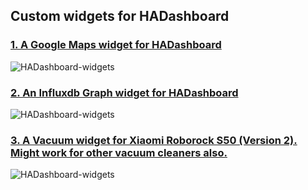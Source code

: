 ## Custom widgets for HADashboard


### [1. A Google Maps widget for HADashboard](https://github.com/tjntomas/HADashboard-widgets/tree/master/custom_widgets/basegooglemaps)

![HADashboard-widgets](https://github.com/tjntomas/HADashboard-widgets/blob/master/img/googlemapwidgets2.png?raw=true)

### [2. An Influxdb Graph widget for HADashboard](https://github.com/tjntomas/HADashboard-widgets/tree/master/custom_widgets/basegraph)

![HADashboard-widgets](https://github.com/tjntomas/HADashboard-widgets/blob/master/img/influx_graph2.png?raw=true)

### [3. A Vacuum widget for Xiaomi Roborock S50 (Version 2). Might work for other vacuum cleaners also.](https://github.com/tjntomas/HADashboard-widgets/tree/master/custom_widgets/basevacuum)

![HADashboard-widgets](https://github.com/tjntomas/HADashboard-widgets/blob/master/img/vacuum_widget.png?raw=true)





